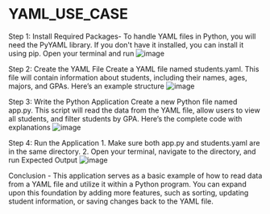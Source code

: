 # YAML_USE_CASE
Step 1: Install Required Packages-
To handle YAML files in Python, you will need the PyYAML library. If you don't have it installed, you can install it using pip. Open your terminal and run
![image](https://github.com/user-attachments/assets/4c3519ec-c878-478d-a2cc-025bfb51e410)

 

Step 2: Create the YAML File Create a YAML file named students.yaml. 
This file will contain information about students, including their names, ages, majors, and GPAs. Here’s an example structure
![image](https://github.com/user-attachments/assets/7bdc4c55-d756-49e8-8b2d-55b89639e1a0)

 

Step 3: Write the Python Application Create a new Python file named app.py. This script will read the data from the YAML file, allow users to view all students, and filter students by GPA. Here’s the complete code with explanations
![image](https://github.com/user-attachments/assets/9f02783a-1a00-473d-9144-8160adfaea94)

 

Step 4: Run the Application 1. Make sure both app.py and students.yaml are in the same directory. 2. Open your terminal, navigate to the directory, and run
Expected Output
![image](https://github.com/user-attachments/assets/cf43ab8c-3766-404f-9954-506f2455e2fc)

 

Conclusion - This application serves as a basic example of how to read data from a YAML file and utilize it within a Python program. You can expand upon this foundation by adding more features, such as sorting, updating student information, or saving changes back to the YAML file.
